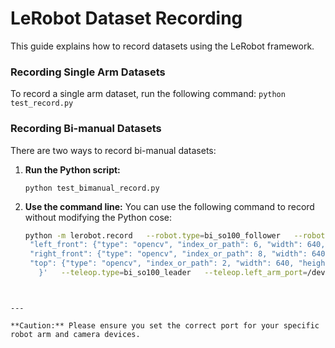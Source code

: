 # LeRobot Dataset Recording

This guide explains how to record datasets using the LeRobot framework.

### Recording Single Arm Datasets

To record a single arm dataset, run the following command:
    ```
    python test_record.py
    ```

### Recording Bi-manual Datasets

There are two ways to record bi-manual datasets:

1. **Run the Python script:**
    ```
    python test_bimanual_record.py
    ```
    
2. **Use the command line:**
    You can use the following command to record without modifying the Python cose:
   ```bash
   python -m lerobot.record   --robot.type=bi_so100_follower   --robot.left_arm_port=/dev/ttyFL   --robot.right_arm_port=/dev/ttyFR   --robot.id=follower_robot   --robot.cameras='{
    "left_front": {"type": "opencv", "index_or_path": 6, "width": 640, "height": 480, "fps": 30},
    "right_front": {"type": "opencv", "index_or_path": 8, "width": 640, "height": 480, "fps": 30},
    "top": {"type": "opencv", "index_or_path": 2, "width": 640, "height": 480, "fps": 30}
      }'   --teleop.type=bi_so100_leader   --teleop.left_arm_port=/dev/ttyTL   --teleop.right_arm_port=/dev/ttyTR   --teleop.id=leader_robot   --display_data=true   --dataset.repo_id=local/record-test                     dataset.push_to_hub=false   --dataset.root=./my_local_dataset2   --dataset.num_episodes=5   --dataset.single_task="Grab the marker_from_the_drawer"
  ```


---

**Caution:** Please ensure you set the correct port for your specific robot arm and camera devices.
  
